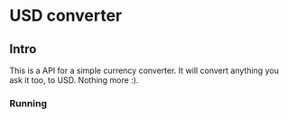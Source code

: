 # USD converter

## Intro
This is a API for a simple currency converter. It will convert anything you ask it too, to USD. Nothing more :).

### Running 